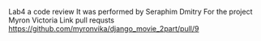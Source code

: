 Lab4 a code review
It was performed by Seraphim Dmitry
For the project Myron Victoria
Link pull requsts https://github.com/myronvika/django_movie_2part/pull/9
